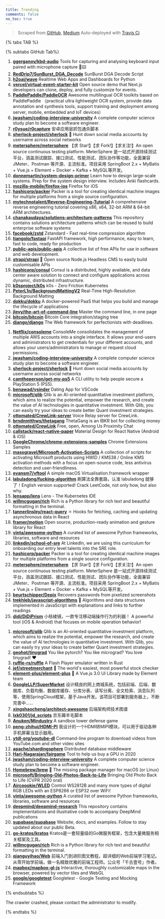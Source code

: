 ```yaml
---
title: Trending
comments: false
no_toc: true
---
```


> Scraped from [GitHub](https://github.com/trending), [Medium](https://medium.com/topic/popular)
Auto-deployed with [Travis Ci](https://travis-ci.org/)

{% tabs TAB %}
<!-- tab GitHub -->
{% subtabs GitHub Tab%}
<!-- tab Daily -->
1. [**ggerganov/kbd-audio**](https://github.com/ggerganov/kbd-audio)
Tools for capturing and analysing keyboard input paired with microphone capture 🎤⌨️
2. [**RedDrip7/SunBurst_DGA_Decode**](https://github.com/RedDrip7/SunBurst_DGA_Decode)
SunBurst DGA Decode Script
3. [**h2oai/wave**](https://github.com/h2oai/wave)
Realtime Web Apps and Dashboards for Python
4. [**vercel/virtual-event-starter-kit**](https://github.com/vercel/virtual-event-starter-kit)
Open source demo that Next.js developers can clone, deploy, and fully customize for events.
5. [**PaddlePaddle/PaddleOCR**](https://github.com/PaddlePaddle/PaddleOCR)
Awesome multilingual OCR toolkits based on PaddlePaddle （practical ultra lightweight OCR system, provide data annotation and synthesis tools, support training and deployment among server, mobile, embedded and IoT devices）
6. [**jwasham/coding-interview-university**](https://github.com/jwasham/coding-interview-university)
A complete computer science study plan to become a software engineer.
7. [**r0ysue/r0capture**](https://github.com/r0ysue/r0capture)
安卓应用层抓包通杀脚本
8. [**sherlock-project/sherlock**](https://github.com/sherlock-project/sherlock)
🔎 Hunt down social media accounts by username across social networks
9. [**metersphere/metersphere**](https://github.com/metersphere/metersphere)
【求 Star!】【求 Fork!】【求关注!】An open source continuous testing platform. MeterSphere 是一站式开源持续测试平台，涵盖测试跟踪、接口测试、性能测试、团队协作等功能，全面兼容 JMeter、Postman 等开源、主流标准。项目采用 SpringBoot 2.x + MyBatis + Vue.js + Element + Docker + Kafka + MySQL等开发。
10. [**donnemartin/system-design-primer**](https://github.com/donnemartin/system-design-primer)
Learn how to design large-scale systems. Prep for the system design interview. Includes Anki flashcards.
11. [**mozilla-mobile/firefox-ios**](https://github.com/mozilla-mobile/firefox-ios)
Firefox for iOS
12. [**hashicorp/packer**](https://github.com/hashicorp/packer)
Packer is a tool for creating identical machine images for multiple platforms from a single source configuration.
13. [**mytechnotalent/Reverse-Engineering-Tutorial**](https://github.com/mytechnotalent/Reverse-Engineering-Tutorial)
A comprehensive reverse engineering tutorial covering x86, x64, 32-bit ARM & 64-bit ARM architectures.
14. [**chanakaudaya/solutions-architecture-patterns**](https://github.com/chanakaudaya/solutions-architecture-patterns)
This repository contains solutions architecture patterns which can be reused to build enterprise software systems
15. [**facebook/zstd**](https://github.com/facebook/zstd)
Zstandard - Fast real-time compression algorithm
16. [**tiangolo/fastapi**](https://github.com/tiangolo/fastapi)
FastAPI framework, high performance, easy to learn, fast to code, ready for production
17. [**public-apis/public-apis**](https://github.com/public-apis/public-apis)
A collective list of free APIs for use in software and web development.
18. [**strapi/strapi**](https://github.com/strapi/strapi)
🚀 Open source Node.js Headless CMS to easily build customisable APIs
19. [**hashicorp/consul**](https://github.com/hashicorp/consul)
Consul is a distributed, highly available, and data center aware solution to connect and configure applications across dynamic, distributed infrastructure.
20. [**k0sproject/k0s**](https://github.com/k0sproject/k0s)
k0s - Zero Friction Kubernetes
21. [**PeterL1n/BackgroundMattingV2**](https://github.com/PeterL1n/BackgroundMattingV2)
Real-Time High-Resolution Background Matting
22. [**dokku/dokku**](https://github.com/dokku/dokku)
A docker-powered PaaS that helps you build and manage the lifecycle of applications
23. [**jlevy/the-art-of-command-line**](https://github.com/jlevy/the-art-of-command-line)
Master the command line, in one page
24. [**bitcoin/bitcoin**](https://github.com/bitcoin/bitcoin)
Bitcoin Core integration/staging tree
25. [**django/django**](https://github.com/django/django)
The Web framework for perfectionists with deadlines.
<!-- endtab -->
<!-- tab Weekly -->
1. [**Netflix/consoleme**](https://github.com/Netflix/consoleme)
ConsoleMe consolidates the management of multiple AWS accounts into a single interface. It allows your end-users and administrators to get credentials for your different accounts, and allows your users/administrators to manage or request cloud permissions.
2. [**jwasham/coding-interview-university**](https://github.com/jwasham/coding-interview-university)
A complete computer science study plan to become a software engineer.
3. [**sherlock-project/sherlock**](https://github.com/sherlock-project/sherlock)
🔎 Hunt down social media accounts by username across social networks
4. [**camtheperson/get-my-ps5**](https://github.com/camtheperson/get-my-ps5)
A CLI utility to help people secure a PlayStation 5 (PS5).
5. [**benawad/vsinder**](https://github.com/benawad/vsinder)
Dating App for VSCode
6. [**microsoft/qlib**](https://github.com/microsoft/qlib)
Qlib is an AI-oriented quantitative investment platform, which aims to realize the potential, empower the research, and create the value of AI technologies in quantitative investment. With Qlib, you can easily try your ideas to create better Quant investment strategies.
7. [**ottomated/CrewLink-server**](https://github.com/ottomated/CrewLink-server)
Voice Relay server for CrewLink.
8. [**brndnmtthws/thetagang**](https://github.com/brndnmtthws/thetagang)
ThetaGang is an IBKR bot for collecting money
9. [**ottomated/CrewLink**](https://github.com/ottomated/CrewLink)
Free, open, Among Us Proximity Chat
10. [**callstack/react-native-paper**](https://github.com/callstack/react-native-paper)
Material Design for React Native (Android & iOS)
11. [**GoogleChrome/chrome-extensions-samples**](https://github.com/GoogleChrome/chrome-extensions-samples)
Chrome Extensions Samples
12. [**massgravel/Microsoft-Activation-Scripts**](https://github.com/massgravel/Microsoft-Activation-Scripts)
A collection of scripts for activating Microsoft products using HWID / KMS38 / Online KMS activation methods with a focus on open-source code, less antivirus detection and user-friendliness.
13. [**evansm7/vftool**](https://github.com/evansm7/vftool)
A simple macOS Virtualisation.framework wrapper
14. [**labuladong/fucking-algorithm**](https://github.com/labuladong/fucking-algorithm)
刷算法全靠套路，认准 labuladong 就够了！English version supported! Crack LeetCode, not only how, but also why.
15. [**lensapp/lens**](https://github.com/lensapp/lens)
Lens - The Kubernetes IDE
16. [**willmcgugan/rich**](https://github.com/willmcgugan/rich)
Rich is a Python library for rich text and beautiful formatting in the terminal.
17. [**tannerlinsley/react-query**](https://github.com/tannerlinsley/react-query)
⚛️ Hooks for fetching, caching and updating asynchronous data in React
18. [**framer/motion**](https://github.com/framer/motion)
Open source, production-ready animation and gesture library for React
19. [**vinta/awesome-python**](https://github.com/vinta/awesome-python)
A curated list of awesome Python frameworks, libraries, software and resources
20. [**linkedin/school-of-sre**](https://github.com/linkedin/school-of-sre)
At LinkedIn, we are using this curriculum for onboarding our entry level talents into the SRE role.
21. [**hashicorp/packer**](https://github.com/hashicorp/packer)
Packer is a tool for creating identical machine images for multiple platforms from a single source configuration.
22. [**metersphere/metersphere**](https://github.com/metersphere/metersphere)
【求 Star!】【求 Fork!】【求关注!】An open source continuous testing platform. MeterSphere 是一站式开源持续测试平台，涵盖测试跟踪、接口测试、性能测试、团队协作等功能，全面兼容 JMeter、Postman 等开源、主流标准。项目采用 SpringBoot 2.x + MyBatis + Vue.js + Element + Docker + Kafka + MySQL等开发。
23. [**beurtschipper/Depix**](https://github.com/beurtschipper/Depix)
Recovers passwords from pixelized screenshots
24. [**trekhleb/javascript-algorithms**](https://github.com/trekhleb/javascript-algorithms)
📝 Algorithms and data structures implemented in JavaScript with explanations and links to further readings
25. [**didi/DiDiPrism**](https://github.com/didi/DiDiPrism)
小桔棱镜，一款专注移动端操作行为的利器！ A powerful tool (iOS & Android) that focuses on mobile operation behavior!
<!-- endtab -->
<!-- tab Monthly -->
1. [**microsoft/qlib**](https://github.com/microsoft/qlib)
Qlib is an AI-oriented quantitative investment platform, which aims to realize the potential, empower the research, and create the value of AI technologies in quantitative investment. With Qlib, you can easily try your ideas to create better Quant investment strategies.
2. [**geohot/tinygrad**](https://github.com/geohot/tinygrad)
You like pytorch? You like micrograd? You love tinygrad! ❤️
3. [**ruffle-rs/ruffle**](https://github.com/ruffle-rs/ruffle)
A Flash Player emulator written in Rust
4. [**jef/streetmerchant**](https://github.com/jef/streetmerchant)
🤖 The world's easiest, most powerful stock checker
5. [**element-plus/element-plus**](https://github.com/element-plus/element-plus)
🎉 A Vue.js 3.0 UI Library made by Element team
6. [**GoogleLLP/SuperMarket**](https://github.com/GoogleLLP/SuperMarket)
设计精良的网上商城系统，包括前端、后端、数据库、负载均衡、数据库缓存、分库分表、读写分离、全文检索、消息队列等，使用SpringCloud框架，基于Java开发。该项目可部署到服务器上，不断完善中……
7. [**xingshaocheng/architect-awesome**](https://github.com/xingshaocheng/architect-awesome)
后端架构师技术图谱
8. [**lxk0301/jd_scripts**](https://github.com/lxk0301/jd_scripts)
京东薅羊毛脚本
9. [**Anuken/Mindustry**](https://github.com/Anuken/Mindustry)
A sandbox tower defense game
10. [**peng-zhihui/HDMI-PI**](https://github.com/peng-zhihui/HDMI-PI)
我设计的一个HDMI转MIPI模块，可以用于驱动各种手机屏幕当显示器用。
11. [**ytdl-org/youtube-dl**](https://github.com/ytdl-org/youtube-dl)
Command-line program to download videos from YouTube.com and other video sites
12. [**apache/shardingsphere**](https://github.com/apache/shardingsphere)
Distributed database middleware
13. [**Hari-Nagarajan/fairgame**](https://github.com/Hari-Nagarajan/fairgame)
Tool to help us buy a GPU in 2020
14. [**jwasham/coding-interview-university**](https://github.com/jwasham/coding-interview-university)
A complete computer science study plan to become a software engineer.
15. [**Homebrew/brew**](https://github.com/Homebrew/brew)
🍺 The missing package manager for macOS (or Linux)
16. [**microsoft/Bringing-Old-Photos-Back-to-Life**](https://github.com/microsoft/Bringing-Old-Photos-Back-to-Life)
Bringing Old Photo Back to Life (CVPR 2020 oral)
17. [**Aircoookie/WLED**](https://github.com/Aircoookie/WLED)
Control WS2812B and many more types of digital RGB LEDs with an ESP8266 or ESP32 over WiFi!
18. [**vinta/awesome-python**](https://github.com/vinta/awesome-python)
A curated list of awesome Python frameworks, libraries, software and resources
19. [**deepmind/deepmind-research**](https://github.com/deepmind/deepmind-research)
This repository contains implementations and illustrative code to accompany DeepMind publications
20. [**supabase/supabase**](https://github.com/supabase/supabase)
Website, docs, and examples. Follow to stay updated about our public Beta.
21. [**go-kratos/kratos**](https://github.com/go-kratos/kratos)
Kratos是一套轻量级的Go微服务框架，包含大量微服务相关框架及工具。
22. [**willmcgugan/rich**](https://github.com/willmcgugan/rich)
Rich is a Python library for rich text and beautiful formatting in the terminal.
23. [**qianguyihao/Web**](https://github.com/qianguyihao/Web)
前端入门到进阶图文教程，超详细的Web前端学习笔记。从零开始学前端，做一名精致优雅的前端工程师。公众号「千古壹号」作者。
24. [**mapbox/mapbox-gl-js**](https://github.com/mapbox/mapbox-gl-js)
Interactive, thoroughly customizable maps in the browser, powered by vector tiles and WebGL
25. [**google/googletest**](https://github.com/google/googletest)
Googletest - Google Testing and Mocking Framework
<!-- endtab -->
{% endsubtabs %}
<!-- endtab -->
<!-- tab Medium -->
The crawler crashed, please contact the administrator to modify.
<!-- endtab -->
{% endtabs %}
